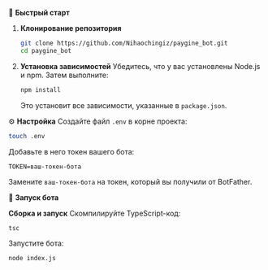 🚀 **Быстрый старт**  

1. **Клонирование репозитория**
   ```bash
   git clone https://github.com/Nihaochingiz/paygine_bot.git
   cd paygine_bot
   ```

2. **Установка зависимостей**
   Убедитесь, что у вас установлены Node.js и npm. Затем выполните:
   ```bash
   npm install
   ```
   Это установит все зависимости, указанные в `package.json`.

⚙️ **Настройка**
Создайте файл `.env` в корне проекта:
```bash
touch .env
```
Добавьте в него токен вашего бота:
```env
TOKEN=ваш-токен-бота
```
Замените `ваш-токен-бота` на токен, который вы получили от BotFather.

🏃 **Запуск бота**

**Сборка и запуск**
Скомпилируйте TypeScript-код:
```bash
tsc
```
Запустите бота:
```bash
node index.js
```


